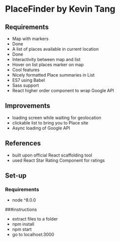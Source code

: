 # PlaceFinder by Kevin Tang
## Requirements
- Map with markers
 - Done
- A list of places available in current location
 - Done
- Interactivity between map and list
 - Hover on list places marker on map
- Cool features
 - Nicely formatted Place summaries in List
 - ES7 using Babel
 - Sass support
 - React higher order component to wrap Google API

## Improvements
- loading screen while waiting for geolocation
- clickable list to bring you to Place site
- Async loading of Google API

## References
- built upon official React scaffolding tool
- used React Star Rating Component for ratings

## Set-up
### Requirements
- node ^8.0.0

###instructions
- extract files to a folder
- npm install
- npm start
- go to localhost:3000
